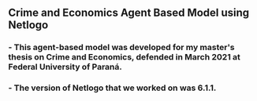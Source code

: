 ## Crime and Economics Agent Based Model using Netlogo 
### - This agent-based model was developed for my master's thesis on Crime and Economics, defended in March 2021 at Federal University of Paraná.
### - The version of Netlogo that we worked on was 6.1.1.
